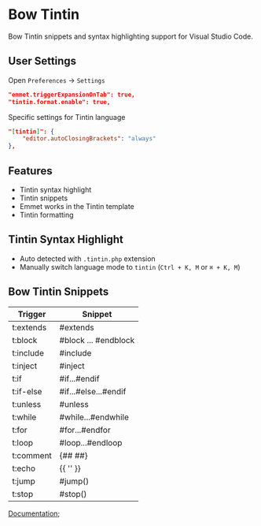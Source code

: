 # Bow Tintin

Bow Tintin snippets and syntax highlighting support for Visual Studio Code.

## User Settings

Open `Preferences` -> `Settings`

```json
"emmet.triggerExpansionOnTab": true,
"tintin.format.enable": true,
```

Specific settings for Tintin language

```json
"[tintin]": {
    "editor.autoClosingBrackets": "always"
},
```

## Features

- Tintin syntax highlight
- Tintin snippets
- Emmet works in the Tintin template
- Tintin formatting

## Tintin Syntax Highlight

- Auto detected with `.tintin.php` extension
- Manually switch language mode to `tintin` (`Ctrl + K, M` or `⌘ + K, M`)

## Bow Tintin Snippets

| Trigger             | Snippet                                   |
| ------------------- | ----------------------------------------- |
| t:extends           | #extends                                  |
| t:block             | #block ... #endblock                      |
| t:include           | #include                                  |
| t:inject            | #inject                                   |
| t:if                | #if...#endif                              |
| t:if-else           | #if...#else...#endif                      |
| t:unless            | #unless                                   |
| t:while             | #while...#endwhile                        |
| t:for               | #for...#endfor                            |
| t:loop              | #loop...#endloop                          |
| t:comment           | {##  ##}                                  |
| t:echo              | {{ '' }}                                  |
| t:jump              | #jump()                                   |
| t:stop              | #stop()                                   |

[Documentation](https:/github.com/bowphp/tintin);
